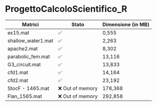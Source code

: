 # ProgettoCalcoloScientifico_R
| Matrici | Stato | Dimensione (in MB) |
|------------------------|------------------------|-------------------|
| ex15.mat   | ✅ | 0,555        |
| shallow_water1.mat | ✅ |   2,263      |
| apache2.mat | ✅ | 8,302      |
| parabolic_fem.mat | ✅ | 13,116       |
| G3_circuit.mat | ✅ | 13,833      |
| cfd1.mat | ✅ | 14,164      |
| cfd2.mat | ✅ | 23,192       |
| StocF - 1465.mat | ❌ Out of memory | 178,368        |
| Flan_1565.mat | ❌ Out of memory | 292,858  |
